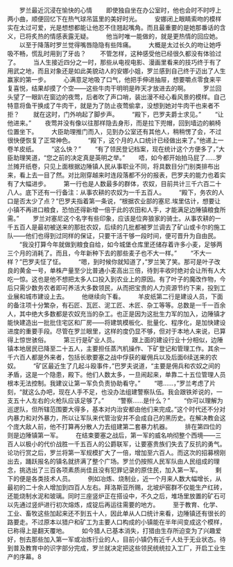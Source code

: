 　　罗兰最近沉浸在愉快的心情
　　即使独自坐在办公室时，他也会时不时哼上两小曲，顺便回忆下在热气球吊篮里的美好时光。
　　安娜闭上眼睛索吻的模样实在太过可爱，光是想想都能让他忍不住翘起嘴角。而且最重要的是她那番话的含义，已将炙热的情感表露无疑。
　　他当时唯一能做的，就是更热情的回应她。
　　以至于降落时罗兰觉得嘴唇隐隐有些阵痛。
　　大概是太过长久的吻让她呼吸不畅，慌乱时用到了牙齿？
　　不管怎样，这种感受他已经很久都没有体验过了。
　　当人生接近四分之一时，那些从电视电影、漫画里看来的技巧终于有了用武之地，而且对象还是如此美貌动人的安娜小姐，罗兰感到自己终于迈出了人生赢家的第一步。
　　心满意足地吸了口气，他把手伸进抽屉，想要嚼点零食来平复喜悦，结果却摸了个空——这些牛肉干明明是昨天才放进去的啊。
　　罗兰回头望了一眼趴在窗边的夜莺，后者吹了声口哨，装出漫不经心看风景的模样。自己特意将鱼干换成了牛肉干，就是为了防止夜莺偷拿，没想到她对牛肉干也来者不拒？
　　就在这时，门外响起了脚步声。
　　“殿下，巴罗夫爵士求见。”
　　“让他进来。”
　　夜莺并没有像以往那样隐去身形，而是拉下兜帽，回到墙边的躺椅位置坐下。
　　大臣助理推门而入，见到办公室还有其他人，稍稍愣了会，不过很快便恢复了正常神色。
　　“殿下，这个月的人口统计已经做出来了。”他递上一卷羊皮纸。
　　“这么快？”
　　“有了领民登记档案，现在统计这个方便多了，”大臣助理笑道，“您之前的决定真是英明之举。”
　　唔，如今都开始拍马屁了……罗兰摊开纸卷，只见上面根据边陲镇人民从事职业不同，将具数目分门别类排布出来，看上去一目了然。对比刚穿越来时连段落都不分的报表，巴罗夫的能力也着实有了大幅进步。
　　第一行也是人数最多的群体，农奴，目前共计三千六百二十八人。底下还有一行备注：从事农耕的农奴为一千五百人。
　　“殿下，务农的人口是否太少了点？”巴罗夫指着第一条说，“根据农业部的塞尼.埃里估计，想要让小镇不再进口粮食，恐怕还得新增一倍于此的农田和人手，才能满足边陲镇粮食所需。”
　　罗兰对塞尼这个名字有些印象，应该是位奔狼家的骑士。从事农耕的一千五百人是最初被送来的那批农奴，后续的几批都被罗兰调去了矿山或卡尔的施工队——他们也得到过同样的保证，只要干活干够一段时间，便可晋升为自由民。
　　“我没打算今年就做到粮食自给，如今城堡仓库里还储存着许多小麦，足够两三个月的消耗了。而且，今年新种下去的那些麦子也不大一样。”
　　“不大一样？”巴罗夫怔了怔。
　　“嗯，到时候你就知道了，”罗兰笑了笑。那可是叶子改良的黄金一号，单株产量至少比普通小麦高出三倍，待到丰收时绝对会让所有人大吃一惊。这也是他不想把太多人口投入到农业上的原因。有了叶子的魔改作物，今后只需少数务农者即可养活大多数领民，从而把宝贵的人力资源节约下来，投到工业展和城市建设上去。
　　他继续向下看。
　　羊皮纸第二行是建设人员，下面的备注项十分繁杂，有石匠、瓦匠、泥工匠、木匠、杂工等等。总数是一千一百余人，其中绝大多数都是农奴充当的杂工。也正是因为这批生力军的加入，边陲镇才能快建造出一批批住宅区和厂房——将建筑模板化、批量化、程序化，是加快建设进度的重要手段。尽管在罗兰眼里，这样的度仍显不够，但对于本地人来说，已算得上惊世骇俗。
　　第三行是矿业人员。
　　跟上面的建设行业十分相似，边陲镇本地居民已降至二十五人，主要担任蒸汽机操作、下矿登记和管理工作。其余一千六百人都是外来者，包括长歌要塞之战中俘获的雇佣兵以及后面6续送来的农奴。
　　“矿区最近生了几起斗殴事件，”巴罗夫说道，“主要是佣兵和农奴之间的矛盾，这是一个隐患，殿下。他们人数太多，一旦闹起来，单靠二十五位管理人员根本无法控制。我建议让第一军负负责协助看守。”
　　“嗯……，”罗兰考虑了片刻，“就这么办吧，现在人手不足，也没办法组建警察队伍。我会跟铁斧说的，一支五十人左右的火枪队应该足够了。”
　　“警察……是什么？”
　　“你可以理解为巡逻队，但所辖范围要大得多，基本对内治安都由他们来完成。”这个时代还不分对内暴力和对外暴力，所以让军队来代管治安并不会成自己的黑历史。在解决教会这个庞大敌人前，他不打算再分散人力去组建第二套暴力机器。
　　排在第四位的则是边陲镇第一军。
　　在结束要塞之战后，第一军的威名响彻整个西境——三百人以极小的代价战胜一千五百人的公爵联军，让要塞贵族们失去了反抗的勇气。论功行赏之后，罗兰将第一军规模扩大了一倍，增加至六百人。而这次的招募榜刚出去，踊跃报名的镇名就挤满了整个广场。罗兰仍按照人民军队由人民组成的理念，挑选出了三百各项素质尚佳且没有犯罪记录的原住民，加入第一军。
　　剩下的便是各类技术人员。
　　例如冶炼、烧制业，近一个月来人数大幅增长，从最初的二十余人增加到四百人左右。拜洛斯亚所赐，北坡炉窑群不仅能生产红砖，还能烧制水泥和玻璃。同时三座竖炉正在搭设中，不久之后，堆场里放置的矿石可以先通过竖炉进行初次熔炼，成锭后再运往需要的地方。
　　至于教育、化学、工业、畜牧这些加起来还不到五十人，因此单从人口统计来看，边陲镇还有很长的路要走。不过原本以猎户和矿工为主要人口构成的小镇能在半年间变成这个模样，已称得上是翻天覆地。
　　如今猎人已基本消失，打猎由生存所迫变为了兴趣爱好，刨去那些加入第一军或冶炼行业的人，目前小镇仍有近千人处于无业状态。待到普及教育中的识字部分完成，罗兰就决定把这些领民统统拉入工厂，开启工业生产的序幕。8